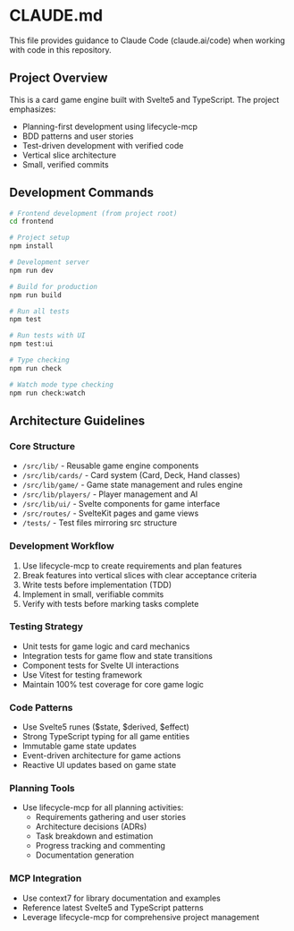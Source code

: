 # CLAUDE.md

This file provides guidance to Claude Code (claude.ai/code) when working with code in this repository.

## Project Overview

This is a card game engine built with Svelte5 and TypeScript. The project emphasizes:
- Planning-first development using lifecycle-mcp
- BDD patterns and user stories
- Test-driven development with verified code
- Vertical slice architecture
- Small, verified commits

## Development Commands

```bash
# Frontend development (from project root)
cd frontend

# Project setup 
npm install

# Development server
npm run dev

# Build for production
npm run build

# Run all tests
npm test

# Run tests with UI
npm test:ui

# Type checking
npm run check

# Watch mode type checking
npm run check:watch
```

## Architecture Guidelines

### Core Structure
- `/src/lib/` - Reusable game engine components
- `/src/lib/cards/` - Card system (Card, Deck, Hand classes)
- `/src/lib/game/` - Game state management and rules engine
- `/src/lib/players/` - Player management and AI
- `/src/lib/ui/` - Svelte components for game interface
- `/src/routes/` - SvelteKit pages and game views
- `/tests/` - Test files mirroring src structure

### Development Workflow
1. Use lifecycle-mcp to create requirements and plan features
2. Break features into vertical slices with clear acceptance criteria
3. Write tests before implementation (TDD)
4. Implement in small, verifiable commits
5. Verify with tests before marking tasks complete

### Testing Strategy
- Unit tests for game logic and card mechanics
- Integration tests for game flow and state transitions
- Component tests for Svelte UI interactions
- Use Vitest for testing framework
- Maintain 100% test coverage for core game logic

### Code Patterns
- Use Svelte5 runes ($state, $derived, $effect)
- Strong TypeScript typing for all game entities
- Immutable game state updates
- Event-driven architecture for game actions
- Reactive UI updates based on game state

### Planning Tools
- Use lifecycle-mcp for all planning activities:
  - Requirements gathering and user stories
  - Architecture decisions (ADRs)
  - Task breakdown and estimation
  - Progress tracking and commenting
  - Documentation generation

### MCP Integration
- Use context7 for library documentation and examples
- Reference latest Svelte5 and TypeScript patterns
- Leverage lifecycle-mcp for comprehensive project management